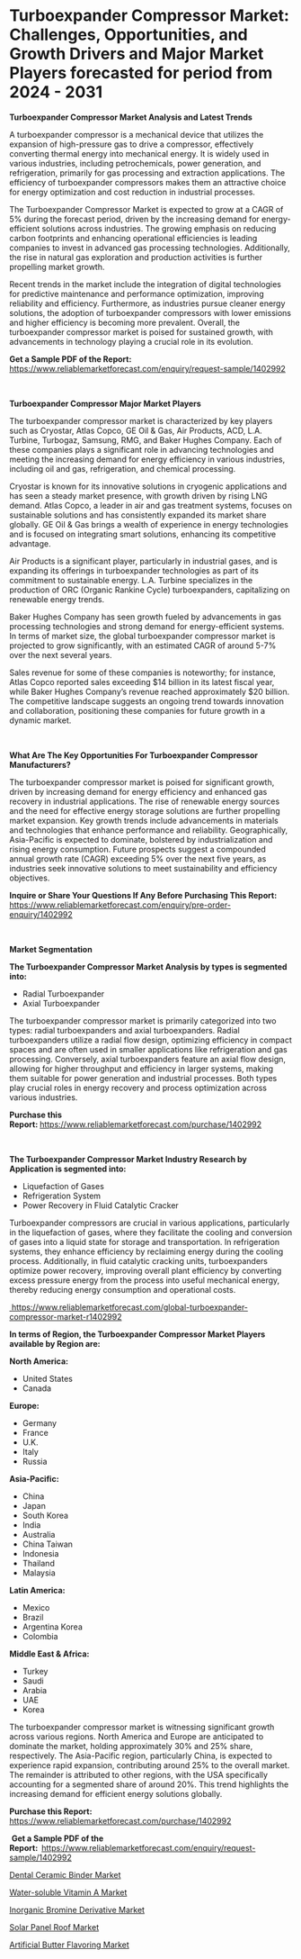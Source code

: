 <p><h1>Turboexpander Compressor Market: Challenges, Opportunities, and Growth Drivers and Major Market Players forecasted for period from 2024 - 2031</h1></p><p><strong>Turboexpander Compressor Market Analysis and Latest Trends</strong></p>
<p><p>A turboexpander compressor is a mechanical device that utilizes the expansion of high-pressure gas to drive a compressor, effectively converting thermal energy into mechanical energy. It is widely used in various industries, including petrochemicals, power generation, and refrigeration, primarily for gas processing and extraction applications. The efficiency of turboexpander compressors makes them an attractive choice for energy optimization and cost reduction in industrial processes.</p><p>The Turboexpander Compressor Market is expected to grow at a CAGR of 5% during the forecast period, driven by the increasing demand for energy-efficient solutions across industries. The growing emphasis on reducing carbon footprints and enhancing operational efficiencies is leading companies to invest in advanced gas processing technologies. Additionally, the rise in natural gas exploration and production activities is further propelling market growth.</p><p>Recent trends in the market include the integration of digital technologies for predictive maintenance and performance optimization, improving reliability and efficiency. Furthermore, as industries pursue cleaner energy solutions, the adoption of turboexpander compressors with lower emissions and higher efficiency is becoming more prevalent. Overall, the turboexpander compressor market is poised for sustained growth, with advancements in technology playing a crucial role in its evolution.</p></p>
<p><strong>Get a Sample PDF of the Report:&nbsp;</strong> <a href="https://www.reliablemarketforecast.com/enquiry/request-sample/1402992?utm_campaign=1134&utm_medium=2&utm_source=Github&utm_content=ia&utm_term=23102024&utm_id=turboexpander-compressor">https://www.reliablemarketforecast.com/enquiry/request-sample/1402992</a></p>
<p>&nbsp;</p>
<p><strong>Turboexpander Compressor Major Market Players</strong></p>
<p><p>The turboexpander compressor market is characterized by key players such as Cryostar, Atlas Copco, GE Oil & Gas, Air Products, ACD, L.A. Turbine, Turbogaz, Samsung, RMG, and Baker Hughes Company. Each of these companies plays a significant role in advancing technologies and meeting the increasing demand for energy efficiency in various industries, including oil and gas, refrigeration, and chemical processing.</p><p>Cryostar is known for its innovative solutions in cryogenic applications and has seen a steady market presence, with growth driven by rising LNG demand. Atlas Copco, a leader in air and gas treatment systems, focuses on sustainable solutions and has consistently expanded its market share globally. GE Oil & Gas brings a wealth of experience in energy technologies and is focused on integrating smart solutions, enhancing its competitive advantage. </p><p>Air Products is a significant player, particularly in industrial gases, and is expanding its offerings in turboexpander technologies as part of its commitment to sustainable energy. L.A. Turbine specializes in the production of ORC (Organic Rankine Cycle) turboexpanders, capitalizing on renewable energy trends.</p><p>Baker Hughes Company has seen growth fueled by advancements in gas processing technologies and strong demand for energy-efficient systems. In terms of market size, the global turboexpander compressor market is projected to grow significantly, with an estimated CAGR of around 5-7% over the next several years.</p><p>Sales revenue for some of these companies is noteworthy; for instance, Atlas Copco reported sales exceeding $14 billion in its latest fiscal year, while Baker Hughes Company’s revenue reached approximately $20 billion. The competitive landscape suggests an ongoing trend towards innovation and collaboration, positioning these companies for future growth in a dynamic market.</p></p>
<p>&nbsp;</p>
<p><strong>What Are The Key Opportunities For Turboexpander Compressor Manufacturers?</strong></p>
<p><p>The turboexpander compressor market is poised for significant growth, driven by increasing demand for energy efficiency and enhanced gas recovery in industrial applications. The rise of renewable energy sources and the need for effective energy storage solutions are further propelling market expansion. Key growth trends include advancements in materials and technologies that enhance performance and reliability. Geographically, Asia-Pacific is expected to dominate, bolstered by industrialization and rising energy consumption. Future prospects suggest a compounded annual growth rate (CAGR) exceeding 5% over the next five years, as industries seek innovative solutions to meet sustainability and efficiency objectives.</p></p>
<p><strong>Inquire or Share Your Questions If Any Before Purchasing This Report:</strong> <a href="https://www.reliablemarketforecast.com/enquiry/pre-order-enquiry/1402992?utm_campaign=1134&utm_medium=2&utm_source=Github&utm_content=ia&utm_term=23102024&utm_id=turboexpander-compressor">https://www.reliablemarketforecast.com/enquiry/pre-order-enquiry/1402992</a></p>
<p>&nbsp;</p>
<p><strong>Market Segmentation</strong></p>
<p><strong>The Turboexpander Compressor Market Analysis by types is segmented into:</strong></p>
<p><ul><li>Radial Turboexpander</li><li>Axial Turboexpander</li></ul></p>
<p><p>The turboexpander compressor market is primarily categorized into two types: radial turboexpanders and axial turboexpanders. Radial turboexpanders utilize a radial flow design, optimizing efficiency in compact spaces and are often used in smaller applications like refrigeration and gas processing. Conversely, axial turboexpanders feature an axial flow design, allowing for higher throughput and efficiency in larger systems, making them suitable for power generation and industrial processes. Both types play crucial roles in energy recovery and process optimization across various industries.</p></p>
<p><strong>Purchase this Report:&nbsp;</strong><a href="https://www.reliablemarketforecast.com/purchase/1402992?utm_campaign=1134&utm_medium=2&utm_source=Github&utm_content=ia&utm_term=23102024&utm_id=turboexpander-compressor">https://www.reliablemarketforecast.com/purchase/1402992</a></p>
<p>&nbsp;</p>
<p><strong>The Turboexpander Compressor Market Industry Research by Application is segmented into:</strong></p>
<p><ul><li>Liquefaction of Gases</li><li>Refrigeration System</li><li>Power Recovery in Fluid Catalytic Cracker</li></ul></p>
<p><p>Turboexpander compressors are crucial in various applications, particularly in the liquefaction of gases, where they facilitate the cooling and conversion of gases into a liquid state for storage and transportation. In refrigeration systems, they enhance efficiency by reclaiming energy during the cooling process. Additionally, in fluid catalytic cracking units, turboexpanders optimize power recovery, improving overall plant efficiency by converting excess pressure energy from the process into useful mechanical energy, thereby reducing energy consumption and operational costs.</p></p>
<p><a href="https://www.reliablemarketforecast.com/global-turboexpander-compressor-market-r1402992?utm_campaign=1134&utm_medium=2&utm_source=Github&utm_content=ia&utm_term=23102024&utm_id=turboexpander-compressor">&nbsp;https://www.reliablemarketforecast.com/global-turboexpander-compressor-market-r1402992</a></p>
<p><strong>In terms of Region, the Turboexpander Compressor Market Players available by Region are:</strong></p>
<p>
    <p> <strong> North America: </strong>
        <ul>
            <li>United States</li>
            <li>Canada</li>
        </ul>
        </p> 
    <p> <strong> Europe: </strong>
        <ul>
            <li>Germany</li>
            <li>France</li>
            <li>U.K.</li>
            <li>Italy</li>
            <li>Russia</li>
        </ul>
        </p> 
    <p> <strong> Asia-Pacific: </strong>
        <ul>
            <li>China</li>
            <li>Japan</li>
            <li>South Korea</li>
            <li>India</li>
            <li>Australia</li>
            <li>China Taiwan</li>
            <li>Indonesia</li>
            <li>Thailand</li>
            <li>Malaysia</li>
        </ul>
        </p> 
    <p> <strong> Latin America: </strong>
        <ul>
            <li>Mexico</li>
            <li>Brazil</li>
            <li>Argentina Korea</li>
            <li>Colombia</li>
        </ul>
        </p> 
    <p> <strong> Middle East & Africa: </strong>
        <ul>
            <li>Turkey</li>
            <li>Saudi</li>
            <li>Arabia</li>
            <li>UAE</li>
            <li>Korea</li>
        </ul>
    </p>
    </p>
<p><p>The turboexpander compressor market is witnessing significant growth across various regions. North America and Europe are anticipated to dominate the market, holding approximately 30% and 25% share, respectively. The Asia-Pacific region, particularly China, is expected to experience rapid expansion, contributing around 25% to the overall market. The remainder is attributed to other regions, with the USA specifically accounting for a segmented share of around 20%. This trend highlights the increasing demand for efficient energy solutions globally.</p></p>
<p><strong>Purchase this Report: </strong><a href="https://www.reliablemarketforecast.com/purchase/1402992?utm_campaign=1134&utm_medium=2&utm_source=Github&utm_content=ia&utm_term=23102024&utm_id=turboexpander-compressor">https://www.reliablemarketforecast.com/purchase/1402992</a></p>
<p>&nbsp;<strong>Get a Sample PDF of the Report:&nbsp;&nbsp;</strong><a href="https://www.reliablemarketforecast.com/enquiry/request-sample/1402992?utm_campaign=1134&utm_medium=2&utm_source=Github&utm_content=ia&utm_term=23102024&utm_id=turboexpander-compressor">https://www.reliablemarketforecast.com/enquiry/request-sample/1402992</a></p>
<p><strong></strong></p>
<p><p><a href="https://www.linkedin.com/pulse/dental-ceramic-binder-market-size-growth-trends-statistics-04ipe?utm_campaign=1134&utm_medium=2&utm_source=Github&utm_content=ia&utm_term=23102024&utm_id=turboexpander-compressor">Dental Ceramic Binder Market</a></p><p><a href="https://www.linkedin.com/pulse/surfing-water-soluble-vitamin-wave-riding-market-currents-ws7ye?utm_campaign=1134&utm_medium=2&utm_source=Github&utm_content=ia&utm_term=23102024&utm_id=turboexpander-compressor">Water-soluble Vitamin A Market</a></p><p><a href="https://www.linkedin.com/pulse/inorganic-bromine-derivative-market-navigating-challenges-unlocking-8gzye?utm_campaign=1134&utm_medium=2&utm_source=Github&utm_content=ia&utm_term=23102024&utm_id=turboexpander-compressor">Inorganic Bromine Derivative Market</a></p><p><a href="https://github.com/malika4dt4reta/Market-Research-Report-List-1/blob/main/solar-panel-roof-market.md?utm_campaign=1134&utm_medium=2&utm_source=Github&utm_content=ia&utm_term=23102024&utm_id=turboexpander-compressor">Solar Panel Roof Market</a></p><p><a href="https://github.com/karolinec5dqui/Market-Research-Report-List-1/blob/main/artificial-butter-flavoring-market.md?utm_campaign=1134&utm_medium=2&utm_source=Github&utm_content=ia&utm_term=23102024&utm_id=turboexpander-compressor">Artificial Butter Flavoring Market</a></p></p>